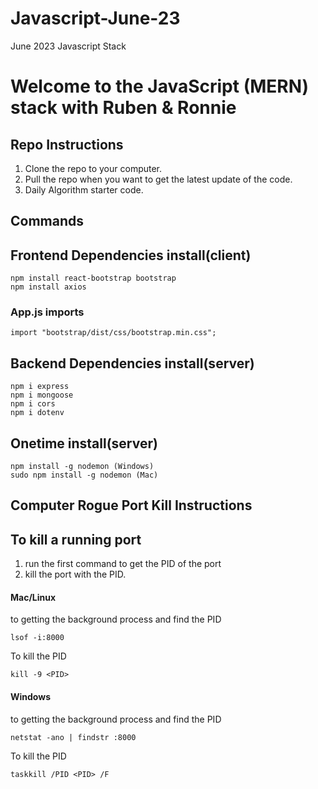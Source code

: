 # Javascript-June-23
June 2023 Javascript Stack
# Welcome to the JavaScript (MERN) stack with Ruben & Ronnie

## Repo Instructions
1. Clone the repo to your computer.
2. Pull the repo when you want to get the latest update of the code.
3. Daily Algorithm starter code.

## Commands
## Frontend Dependencies install(client)
```
npm install react-bootstrap bootstrap
npm install axios
```
### App.js imports
```
import "bootstrap/dist/css/bootstrap.min.css";
```

## Backend Dependencies install(server)
```
npm i express
npm i mongoose
npm i cors
npm i dotenv
```
## Onetime install(server)
```
npm install -g nodemon (Windows)
sudo npm install -g nodemon (Mac)
```

## Computer Rogue Port Kill Instructions

## To kill a running port
1. run the first command to get the PID of the port
2. kill the port with the PID. 

#### Mac/Linux
 to getting the background process and find the PID
```
lsof -i:8000 
```

To kill the PID
```
kill -9 <PID>
```

#### Windows
 to getting the background process and find the PID
```
netstat -ano | findstr :8000
```
To kill the PID
```
taskkill /PID <PID> /F
```
